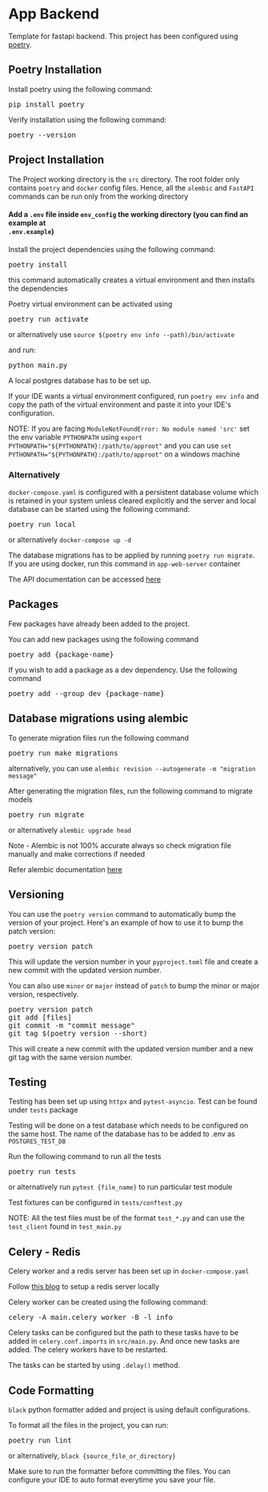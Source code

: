 <h1>App Backend</h1>

<p>Template for fastapi backend. This project has been configured using <a href="https://python-poetry.org">poetry</a>.</p>

<h2>Poetry Installation</h2>

<p>Install poetry using the following command:</p>

<pre>
pip install poetry
</pre>

<p>Verify installation using the following command:</p>

<pre>
poetry --version
</pre>

<h2>Project Installation</h2>

<p>The Project working directory is the <code>src</code> directory. The root folder only contains <code>poetry</code> 
and <code>docker</code> config files. Hence, all the <code>alembic</code> and <code>FastAPI</code> commands can 
be run only from the working directory</p>

<h4>Add a <code>.env</code> file inside <code>env_config</code> the working directory (you can find an example at <code>
.env.example</code>)</h4>

<p>Install the project dependencies using the following command:</p>
<pre>
poetry install
</pre>
<p>this command automatically creates a virtual environment and then installs the dependencies</p>
<p>Poetry virtual environment can be activated using</p>
<pre>
poetry run activate
</pre>
<p>or alternatively use <code>source $(poetry env info --path)/bin/activate</code></p>
<p>and run:</p>
<pre>
python main.py
</pre>

<p>A local postgres database has to be set up.</p>
<p>
If your IDE wants a virtual environment configured, run <code>poetry env info</code>
and copy the path of the virtual environment and paste it into your IDE's configuration.
</p>
<p>NOTE: If you are facing <code>ModuleNotFoundError: No module named 'src'</code> set the env variable <code>PYTHONPATH</code> using <code>export PYTHONPATH="${PYTHONPATH}:/path/to/approot"</code> and you can use <code>set PYTHONPATH="${PYTHONPATH}:/path/to/approot"</code> on a windows machine</p>

<h3>Alternatively</h3>

<p><code>docker-compose.yaml</code> is configured with a persistent database volume which is retained in your system unless cleared explicitly and the server and local database can be started using the following command:</p>
<pre>
poetry run local
</pre>
<p>or alternatively <code>docker-compose up -d</code></p>

<p>The database migrations has to be applied by running <code>poetry run migrate</code>. If you are using docker, run this command in <code>app-web-server</code> container</p>

<p>The API documentation can be accessed <a href="https://localhost:8000/docs">here</a></p>

<h2>Packages</h2>

<p>Few packages have already been added to the project.</p>

<p>You can add new packages using the following command</p>

<pre>
poetry add {package-name}
</pre>

<p>If you wish to add a package as a dev dependency. Use the following command</p>

<pre>
poetry add --group dev {package-name}
</pre>

<h2>Database migrations using alembic</h3>

<p>To generate migration files run the following command</p>
<pre>
poetry run make_migrations
</pre>
<p>alternatively, you can use <code>alembic revision --autogenerate -m "migration message"</code></p>

<p>After generating the migration files, run the following command to migrate models</p>
<pre>
poetry run migrate
</pre>
<p>or alternatively <code>alembic upgrade head</code></p>

<p>Note - Alembic is not 100% accurate always so check migration file manually and make corrections if needed</p>
<p>Refer alembic documentation <a href="https://alembic.sqlalchemy.org/en/latest/">here</a></p>

<h2>Versioning</h2>

<p>You can use the <code>poetry version</code> command to automatically bump the version of your project. Here's an example of how to
use it to bump the patch version: </p>

<pre>
poetry version patch
</pre>

<p>This will update the version number in your <code>pyproject.toml</code> file and create a new commit with the updated
version
number.</p>

<p>You can also use <code>minor</code> or <code>major</code> instead of <code>patch</code> to bump the minor or major version, respectively.</p>

<pre>
poetry version patch
git add [files]
git commit -m "commit message"
git tag $(poetry version --short)
</pre>

<p>This will create a new commit with the updated version number and a new git tag with the same version number.</p>

<h2>Testing</h2>

<p>Testing has been set up using <code>httpx</code> and <code>pytest-asyncio</code>. Test can be found under <code>tests</code> package</p>

<p>Testing will be done on a test database which needs to be configured on the same host. The name of the database has to be added to .env as <code>POSTGRES_TEST_DB</code></p>

<p>Run the following command to run all the tests</p>
<pre>
poetry run tests
</pre>
<p>or alternatively run <code>pytest {file_name}</code> to run particular test module</p>

<p>Test fixtures can be configured in <code>tests/conftest.py</code></p>
<p>NOTE: All the test files must be of the format <code>test_*.py</code> and can use the <code>test_client</code> found in <code>test_main.py</code></p>

<h2>Celery - Redis</h2>

<p>Celery worker and a redis server has been set up in <code>docker-compose.yaml</code></p>

<p>Follow <a href="https://www.jetbrains.com/pycharm/guide/tutorials/fastapi-aws-kubernetes/redis_celery/">this blog</a> to setup a redis server locally</p>
<p>Celery worker can be created using the following command:</p>
<pre>
celery -A main.celery worker -B -l info
</pre>

<p>Celery tasks can be configured but the path to these tasks have to be added in <code>celery.conf.imports</code> in <code>src/main.py</code>. And once new tasks are added. The celery workers have to be restarted.</p>

<p>The tasks can be started by using <code>.delay()</code> method.</p>

<h2>Code Formatting</h2>

<p><code>black</code> python formatter added and project is using default configurations.</p>
<p>To format all the files in the project, you can run:</p>
<pre>
poetry run lint
</pre>


<p>or alternatively, <code>black {source_file_or_directory}</code></p>
<p>Make sure to run the formatter before committing the files. You can configure your IDE to auto format everytime you save your file.</p>